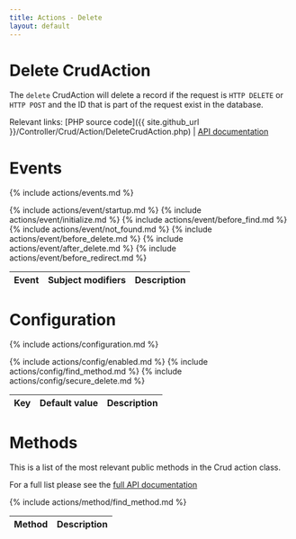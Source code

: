 ```yaml
---
title: Actions - Delete
layout: default
---
```


# Delete CrudAction

The `delete` CrudAction will delete a record if the request is `HTTP DELETE` or `HTTP POST` and the
ID that is part of the request exist in the database.

Relevant links:
	[PHP source code]({{ site.github_url }}/Controller/Crud/Action/DeleteCrudAction.php)
	|
	[API documentation]({{site.site}}/cakephp-crud/api/develop/class-DeleteCrudAction.html)


# Events

{% include actions/events.md %}

<table class="table">
<thead>
	<tr>
		<th>Event</th>
		<th>Subject modifiers</th>
		<th>Description</th>
	</tr>
</thead>
<tbody>
	{% include actions/event/startup.md %}
	{% include actions/event/initialize.md %}
	{% include actions/event/before_find.md %}
	{% include actions/event/not_found.md %}
	{% include actions/event/before_delete.md %}
	{% include actions/event/after_delete.md %}
	{% include actions/event/before_redirect.md %}
</tbody>
</table>

# Configuration

{% include actions/configuration.md %}

<table class="table">
<thead>
	<tr>
		<th>Key</th>
		<th>Default value</th>
		<th>Description</th>
	</tr>
</thead>
<tbody>
	{% include actions/config/enabled.md %}
	{% include actions/config/find_method.md %}
	{% include actions/config/secure_delete.md %}
</tbody>
</table>

# Methods

This is a list of the most relevant public methods in the Crud action class.

For a full list please see the [full API documentation]({{site.api_url}}/class-DeleteCrudAction.html)

<table class="table">
<thead>
	<tr>
		<th>Method</th>
		<th>Description</th>
	</tr>
</thead>
<tbody>
	{% include actions/method/find_method.md %}
</tbody>
</table>
